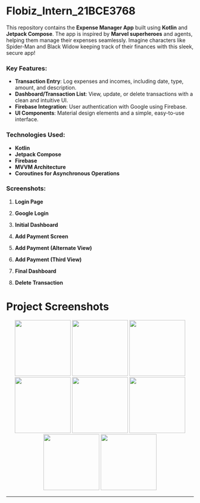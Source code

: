 # Flobiz_Intern_21BCE3768

This repository contains the **Expense Manager App** built using **Kotlin** and **Jetpack Compose**. The app is inspired by **Marvel superheroes** and agents, helping them manage their expenses seamlessly. Imagine characters like Spider-Man and Black Widow keeping track of their finances with this sleek, secure app!

### Key Features:
- **Transaction Entry**: Log expenses and incomes, including date, type, amount, and description.
- **Dashboard/Transaction List**: View, update, or delete transactions with a clean and intuitive UI.
- **Firebase Integration**: User authentication with Google using Firebase.
- **UI Components**: Material design elements and a simple, easy-to-use interface.

### Technologies Used:
- **Kotlin**
- **Jetpack Compose**
- **Firebase**
- **MVVM Architecture**
- **Coroutines for Asynchronous Operations**

### Screenshots:

1. **Login Page**  


2. **Google Login**  
   

3. **Initial Dashboard**  
     

4. **Add Payment Screen**  

5. **Add Payment (Alternate View)**  

6. **Add Payment (Third View)**  

7. **Final Dashboard**  

8. **Delete Transaction**  

# Project Screenshots

<p align="center">
  <img src="https://i.postimg.cc/PJzjgMYx/1-Login-Page.png" width="150">
  <img src="https://i.postimg.cc/BZx4PJk0/2-Login-Google.png" width="150">
  <img src="https://i.postimg.cc/MpGSLVT6/3-Init-Dashboard.png" width="150">
  <img src="https://i.postimg.cc/m2j4V8Tp/4-Add-Payment.png" width="150">
  <img src="https://i.postimg.cc/J4Mmb9CB/5-Add-Payment.png" width="150">
  <img src="https://i.postimg.cc/PqpkXHY0/6-Addpayment.png" width="150">
  <img src="https://i.postimg.cc/9QNhH0RG/7-Final-Dashboard.png" width="150">
  <img src="https://i.postimg.cc/3wsQWqZN/8-Delet-Transaction.png" width="150">
</p>

---
